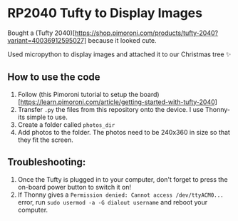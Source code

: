 # RP2040 Tufty to Display Images

Bought a (Tufty 2040)[https://shop.pimoroni.com/products/tufty-2040?variant=40036912595027] because it looked cute.

Used micropython to display images and attached it to our Christmas tree ✨

## How to use the code
1. Follow (this Pimoroni tutorial to setup the board)[https://learn.pimoroni.com/article/getting-started-with-tufty-2040]
2. Transfer `.py` the files from this repository onto the device. I use Thonny- its simple to use.
3. Create a folder called `photos_dir`
4. Add photos to the folder. The photos need to be 240x360 in size so that they fit the screen.


## Troubleshooting:
1. Once the Tufty is plugged in to your computer, don't forget to press the on-board power button to switch it on!
3. If Thonny gives a `Permission denied: Cannot access /dev/ttyACM0...` error, run `sudo usermod -a -G dialout username` and reboot your computer.
